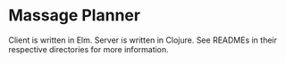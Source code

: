 # Massage Planner

Client is written in Elm. Server is written in Clojure. See READMEs in their respective directories for more information.
